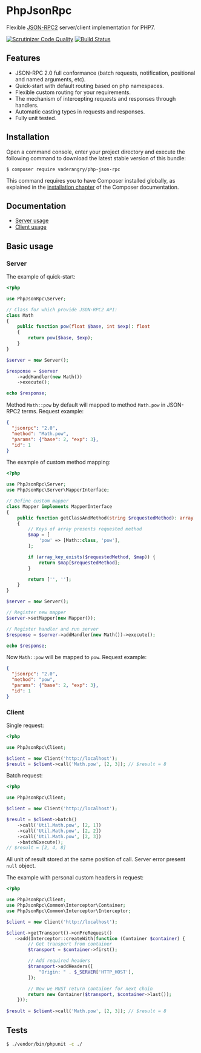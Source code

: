 # PhpJsonRpc

Flexible [JSON-RPC2](http://www.jsonrpc.org/specification) server/client implementation for PHP7.

[![Scrutinizer Code Quality](https://scrutinizer-ci.com/g/vaderangry/PhpJsonRpc/badges/quality-score.png?b=master)](https://scrutinizer-ci.com/g/vaderangry/PhpJsonRpc/?branch=master)
[![Build Status](https://travis-ci.org/vaderangry/PhpJsonRpc.svg?branch=master)](https://travis-ci.org/vaderangry/PhpJsonRpc)

## Features

 - JSON-RPC 2.0 full conformance (batch requests, notification, positional and named arguments, etc)​.
 - Quick-start with default routing based on php namespaces.
 - Flexible custom routing for your requirements.
 - The mechanism of intercepting requests and responses through handlers.
 - Automatic casting types in requests and responses.
 - Fully unit tested.

## Installation

Open a command console, enter your project directory and execute the following command to download the latest stable version of this bundle:

```console
$ composer require vaderangry/php-json-rpc
```

This command requires you to have Composer installed globally, as explained in the [installation chapter](https://getcomposer.org/doc/00-intro.md) of the Composer documentation.

## Documentation

 - [Server usage](doc/01-server-usage.md)
 - [Client usage](doc/02-client-usage.md)

## Basic usage

### Server

The example of quick-start:
```php
<?php

use PhpJsonRpc\Server;

// Class for which provide JSON-RPC2 API:
class Math
{
    public function pow(float $base, int $exp): float
    {
        return pow($base, $exp);
    }
}

$server = new Server();

$response = $server
    ->addHandler(new Math())
    ->execute();

echo $response;
```

Method `Math::pow` by default will mapped to method `Math.pow` in JSON-RPC2 terms. Request example:
```json
{
  "jsonrpc": "2.0", 
  "method": "Math.pow", 
  "params": {"base": 2, "exp": 3}, 
  "id": 1
}
```

The example of custom method mapping:

```php
<?php

use PhpJsonRpc\Server;
use PhpJsonRpc\Server\MapperInterface;

// Define custom mapper
class Mapper implements MapperInterface
{
    public function getClassAndMethod(string $requestedMethod): array
    {
        // Keys of array presents requested method
        $map = [
            'pow' => [Math::class, 'pow'],
        ];

        if (array_key_exists($requestedMethod, $map)) {
            return $map[$requestedMethod];
        }

        return ['', ''];
    }
}

$server = new Server();

// Register new mapper
$server->setMapper(new Mapper());

// Register handler and run server
$response = $server->addHandler(new Math())->execute();

echo $response;
```

Now `Math::pow` will be mapped to `pow`. Request example:
```json
{
  "jsonrpc": "2.0", 
  "method": "pow", 
  "params": {"base": 2, "exp": 3}, 
  "id": 1
}
```

### Client

Single request:
```php
<?php

use PhpJsonRpc\Client;

$client = new Client('http://localhost');
$result = $client->call('Math.pow', [2, 3]); // $result = 8
```

Batch request:
```php
<?php

use PhpJsonRpc\Client;

$client = new Client('http://localhost');

$result = $client->batch()
    ->call('Util.Math.pow', [2, 1])
    ->call('Util.Math.pow', [2, 2])
    ->call('Util.Math.pow', [2, 3])
    ->batchExecute();
// $result = [2, 4, 8]
```
All unit of result stored at the same position of call. Server error present `null` object.

The example with personal custom headers in request:
```php
<?php

use PhpJsonRpc\Client;
use PhpJsonRpc\Common\Interceptor\Container;
use PhpJsonRpc\Common\Interceptor\Interceptor;

$client = new Client('http://localhost');

$client->getTransport()->onPreRequest()
   ->add(Interceptor::createWith(function (Container $container) {
        // Get transport from container
        $transport = $container->first();

        // Add required headers
        $transport->addHeaders([
            "Origin: " . $_SERVER['HTTP_HOST'],
        ]);

        // Now we MUST return container for next chain
        return new Container($transport, $container->last());
    }));
    
$result = $client->call('Math.pow', [2, 3]); // $result = 8
```

## Tests

```Bash
$ ./vendor/bin/phpunit -c ./
```
